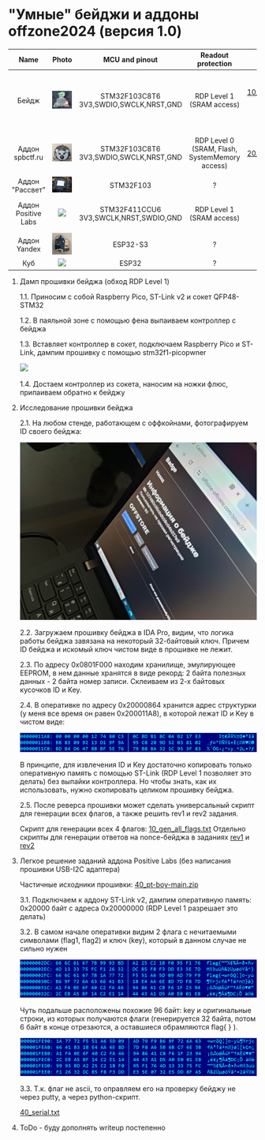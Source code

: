 # "Умные" бейджи и аддоны offzone2024 (версия 1.0)

Name | Photo | MCU and pinout | Readout protection | Firmware files and challenge solutions |  
:-------------------------:|:-------------------------:|:-------------------------:|:-------------------------:|:-------------------------:
Бейдж | ![](/offzone2024/10_front.png) | STM32F103C8T6<br/>3V3,SWDIO,SWCLK,NRST,GND | RDP Level 1<br/>(SRAM access) | [10_STM32F103C8T6_0x20000000_0x5000_SRAM.bin](/offzone2024/10_STM32F103C8T6_0x20000000_0x5000_SRAM.bin?raw=true)<br/>[10_STM32F103C8T6_0x08000000_0x20000_Flash.bin](/offzone2024/10_STM32F103C8T6_0x08000000_0x20000_Flash.bin?raw=true)<br/>[10_STM32F103C8T6_0x1FFFF000_0xA00_SystemMemory.bin](/offzone2024/10_STM32F103C8T6_0x1FFFF000_0xA00_SystemMemory.bin?raw=true)<br/><br/>[10_gen_all_flags.txt](/offzone2024/10_gen_all_flags.txt)<br/>[10_rev1.txt](/offzone2024/10_rev1.txt)<br/>[10_rev2.txt](/offzone2024/10_rev2.txt)
Аддон spbctf.ru | ![](/offzone2024/20_front.png) | STM32F103C8T6<br/>3V3,SWDIO,SWCLK,NRST,GND | RDP Level 0<br/>(SRAM, Flash, SystemMemory access) | [20_STM32F103C8T6_0x20000000_0x5000_SRAM.bin](/offzone2024/20_STM32F103C8T6_0x20000000_0x5000_SRAM.bin?raw=true)<br/>[20_STM32F103C8T6_0x08000000_0x20000_Flash.bin](/offzone2024/20_STM32F103C8T6_0x08000000_0x20000_Flash.bin?raw=true)<br/>[20_STM32F103C8T6_0x1FFFF000_0xA00_SystemMemory.bin](/offzone2024/20_STM32F103C8T6_0x1FFFF000_0xA00_SystemMemory.bin?raw=true)<br/><br/>[20_solution.txt](/offzone2024/20_solution.txt)
Аддон "Рассвет" | ![](/offzone2024/30_front.png) | STM32F103 | ? | 
Аддон Positive Labs | ![](/offzone2024/40_front.png) | STM32F411CCU6<br/>3V3,SWCLK,NRST,SWDIO,GND | RDP Level 1<br/>(SRAM access) | [40_STM32F411CCU6_0x20000000_0x20000_SRAM.bin](/offzone2024/40_STM32F411CCU6_0x20000000_0x20000_SRAM.bin?raw=true)<br/><br/>[40_pt-boy-main.zip](/offzone2024/40_pt-boy-main.zip?raw=true)</br>[40_serial.txt](/offzone2024/40_serial.txt)
Аддон Yandex | ![](/offzone2024/50_front.png) | ESP32-S3 | ? | 
Куб | ![](/offzone2024/60_front.png) | ESP32 | ? | 


1. Дамп прошивки бейджа (обход RDP Level 1)
   
   1.1. Приносим с собой Raspberry Pico, ST-Link v2 и сокет QFP48-STM32
   
   1.2. В паяльной зоне с помощью фена выпаиваем контроллер с бейджа
   
   1.3. Вставляет контроллер в сокет, подключаем Raspberry Pico и ST-Link, дампим прошивку с помощью stm32f1-picopwner
   
   ![](/offzone2024/10_hack2.jpg)
   
   1.4. Достаем контроллер из сокета, наносим на ножки флюс, припаиваем обратно к бейджу

2. Исследование прошивки бейджа

   2.1. На любом стенде, работающем с оффкойнами, фотографируем ID своего бейджа:

   ![](/offzone2024/10_hack1.jpg)

   2.2. Загружаем прошивку бейджа в IDA Pro, видим, что логика работы бейджа завязана на некоторый 32-байтовый ключ. Причем ID бейджа и искомый ключ чистом виде в прошивке не лежит.

   2.3. По адресу 0x0801F000 находим хранилище, эмулирующее EEPROM, в нем данные хранятся в виде рекорд: 2 байта полезных данных - 2 байта номер записи. Склеиваем из 2-х байтовых кусочков ID и Key.

   2.4. В оперативке по адресу 0x20000864 хранится адрес структурки (у меня все время он равен 0x200011A8), в которой лежат ID и Key в чистом виде:

   ![](/offzone2024/10_hex1.png)

    В принципе, для извлечения ID и Key достаточно копировать только оперативную память с помощью ST-Link (RDP Level 1 позволяет это делать) без выпайки контроллера. Но чтобы знать, как их использовать, нужно скопировать целиком прошивку бейджа.

   2.5. После реверса прошивки может сделать универсальный скрипт для генерации всех флагов, а также решить rev1 и rev2 задания.
   
   Скрипт для генерации всех 4 флагов: [10_gen_all_flags.txt](/offzone2024/10_gen_all_flags.txt)
   Отдельно скрипты для генерации ответов на nonce-бейджа в заданиях [rev1](/offzone2024/10_rev1.txt) и [rev2](/offzone2024/10_rev2.txt)

4. Легкое решение заданий аддона Positive Labs (без написания прошивки USB-I2C адаптера)

   Частичные исходники прошивки: [40_pt-boy-main.zip](/offzone2024/40_pt-boy-main.zip?raw=true)
   
   3.1. Подключаем к аддону ST-Link v2, дампим оперативную память: 0x20000 байт с адреса 0x20000000 (RDP Level 1 разрешает это делать)

   3.2. В самом начале оперативки видим 2 флага с нечитаемыми символами (flag1, flag2) и ключ (key), который в данном случае не сильно нужен

   ![](/offzone2024/40_hex1.png)

   Чуть подальше расположены похожие 96 байт: key и оригинальные строки, из которых получаются флаги (генерируется 32 байта, потом 6 байт в конце отрезаются, а оставшиеся обрамляются flag{ } ).

   ![](/offzone2024/40_hex2.png)
   
   3.3. Т.к. флаг не ascii, то оправляем его на проверку бейджу не через putty, а через python-скрипт.

   [40_serial.txt](/offzone2024/40_serial.txt)

5. ToDo - буду дополнять writeup постепенно
   
